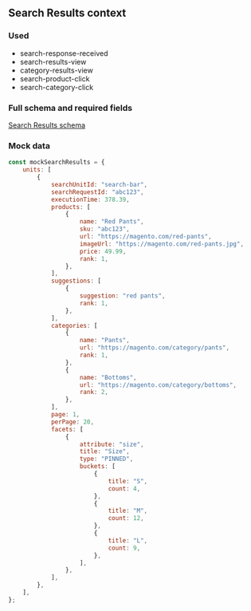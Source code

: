 ## Search Results context

### Used

-   search-response-received
-   search-results-view
-   category-results-view
-   search-product-click
-   search-category-click

### Full schema and required fields

[Search Results schema](../../../packages/storefront-events-sdk/src/types/schemas/searchResults.ts)

### Mock data

```javascript
const mockSearchResults = {
    units: [
        {
            searchUnitId: "search-bar",
            searchRequestId: "abc123",
            executionTime: 378.39,
            products: [
                {
                    name: "Red Pants",
                    sku: "abc123",
                    url: "https://magento.com/red-pants",
                    imageUrl: "https://magento.com/red-pants.jpg",
                    price: 49.99,
                    rank: 1,
                },
            ],
            suggestions: [
                {
                    suggestion: "red pants",
                    rank: 1,
                },
            ],
            categories: [
                {
                    name: "Pants",
                    url: "https://magento.com/category/pants",
                    rank: 1,
                },
                {
                    name: "Bottoms",
                    url: "https://magento.com/category/bottoms",
                    rank: 2,
                },
            ],
            page: 1,
            perPage: 20,
            facets: [
                {
                    attribute: "size",
                    title: "Size",
                    type: "PINNED",
                    buckets: [
                        {
                            title: "S",
                            count: 4,
                        },
                        {
                            title: "M",
                            count: 12,
                        },
                        {
                            title: "L",
                            count: 9,
                        },
                    ],
                },
            ],
        },
    ],
};
```
